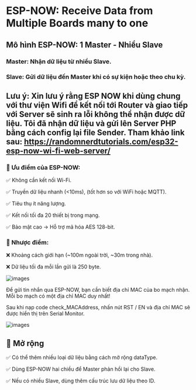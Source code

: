 # ESP-NOW: Receive Data from Multiple Boards many to one

## Mô hình ESP-NOW: 1 Master - Nhiều Slave
### Master: Nhận dữ liệu từ nhiều Slave.
### Slave: Gửi dữ liệu đến Master khi có sự kiện hoặc theo chu kỳ.

## Lưu ý: Xin lưu ý rằng ESP NOW khi dùng chung với thư viện Wifi để kết nối tới Router và giao tiếp với Server sẽ sinh ra lỗi không thể nhận được dữ liệu. Tôi đã nhận dữ liệu và gửi lên Server PHP bằng cách config lại file Sender. Tham khảo link sau: https://randomnerdtutorials.com/esp32-esp-now-wi-fi-web-server/

### 📌 Ưu điểm của ESP-NOW:
✅ Không cần kết nối Wi-Fi.

✅ Truyền dữ liệu nhanh (<10ms), (tốt hơn so với WiFi hoặc MQTT).

✅ Tiêu thụ ít năng lượng.

✅ Kết nối tối đa 20 thiết bị trong mạng.

✅ Bảo mật cao → Hỗ trợ mã hóa AES 128-bit.


### 📌 Nhược điểm: 

❌ Khoảng cách giới hạn (~100m ngoài trời, ~30m trong nhà).

❌ Dữ liệu tối đa mỗi lần gửi là 250 byte.

![images](https://i0.wp.com/randomnerdtutorials.com/wp-content/uploads/2020/01/ESP_NOW_one_slave_multiple_masters.png?w=649&quality=100&strip=all&ssl=1)

Để gửi tin nhắn qua ESP-NOW, bạn cần biết địa chỉ MAC của bo mạch nhận. Mỗi bo mạch có một địa chỉ MAC duy nhất!

Sau khi nạp code check_MACAddress, nhấn nút RST / EN và địa chỉ MAC sẽ được hiển thị trên Serial Monitor.

![images](https://i0.wp.com/randomnerdtutorials.com/wp-content/uploads/2020/04/ESP32-MAC-Address-Serial-Monitor.png?w=601&quality=100&strip=all&ssl=1)

## 🔹 Mở rộng

✅ Có thể thêm nhiều loại dữ liệu bằng cách mở rộng dataType.

✅ Dùng ESP-NOW hai chiều để Master phản hồi lại cho Slave.

✅ Nếu có nhiều Slave, dùng thêm cấu trúc lưu dữ liệu theo ID.
